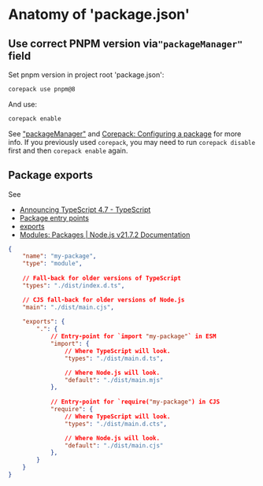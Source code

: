 # Anatomy of 'package.json'

## Use correct PNPM version via`"packageManager"` field

Set pnpm version in project root 'package.json':

```sh
corepack use pnpm@8
```

And use:

```sh
corepack enable
```


See ["packageManager"](https://nodejs.org/docs/latest-v20.x/api/all.html#all_packages_packagemanager) and [Corepack: Configuring a package](https://nodejs.org/docs/latest-v20.x/api/corepack.html#configuring-a-package) for more info. If you previously used `corepack`, you may need to run `corepack disable` first and then `corepack enable` again.


## Package exports

See 

- [Announcing TypeScript 4.7 - TypeScript](https://devblogs.microsoft.com/typescript/announcing-typescript-4-7/#package-json-exports-imports-and-self-referencing)
- [Package entry points](https://nodejs.org/docs/latest-v20.x/api/packages.html#package-entry-points)
- [exports](https://nodejs.org/docs/latest-v20.x/api/packages.html#exports)
- [Modules: Packages | Node.js v21.7.2 Documentation](https://nodejs.org/api/packages.html#conditional-exports)

```json title:package.json
{
    "name": "my-package",
    "type": "module",
    
    // Fall-back for older versions of TypeScript
    "types": "./dist/index.d.ts",

    // CJS fall-back for older versions of Node.js
    "main": "./dist/main.cjs",
    
    "exports": {
        ".": {
            // Entry-point for `import "my-package"` in ESM
            "import": {
                // Where TypeScript will look.
                "types": "./dist/main.d.ts",

                // Where Node.js will look.
                "default": "./dist/main.mjs"
            },
            
            // Entry-point for `require("my-package") in CJS
            "require": {
                // Where TypeScript will look.
                "types": "./dist/main.d.cts",

                // Where Node.js will look.
                "default": "./dist/main.cjs"
            },
        }
    }
}
```

